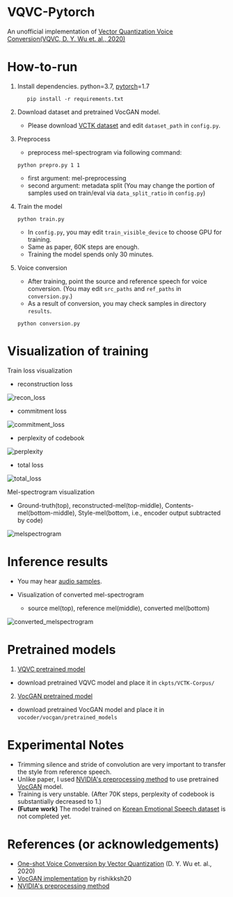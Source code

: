 # VQVC-Pytorch

An unofficial implementation of [Vector Quantization Voice Conversion(VQVC, D. Y. Wu et. al., 2020)](https://ieeexplore.ieee.org/document/9053854)


# How-to-run
1. Install dependencies.
    python=3.7, [pytorch](https://pytorch.org/)=1.7 

    ```
       pip install -r requirements.txt
    ```

2. Download dataset and pretrained VocGAN model.
    * Please download [VCTK dataset](https://datashare.ed.ac.uk/handle/10283/3443) and edit ```dataset_path``` in ```config.py```.
3. Preprocess 
    * preprocess mel-spectrogram via following command:
    ```
    python prepro.py 1 1
    ```
    * first argument: mel-preprocessing
    * second argument: metadata split (You may change the portion of samples used on train/eval via ```data_split_ratio``` in ```config.py```)
4. Train the model
    ```
    python train.py
    ```
    * In ```config.py```, you may edit ```train_visible_device``` to choose GPU for training.
    * Same as paper, 60K steps are enough.
    * Training the model spends only 30 minutes.
5. Voice conversion
    * After training, point the source and reference speech for voice conversion. (You may edit ```src_paths``` and ```ref_paths``` in ```conversion.py```.)
    * As a result of conversion, you may check samples in directory ```results```.
    ```
    python conversion.py
    ```

# Visualization of training
Train loss visualization

* reconstruction loss

![recon_loss](./assets/train_reconstruction_loss.jpg)

* commitment loss

![commitment_loss](./assets/train_commitment_loss.jpg)

* perplexity of codebook

![perplexity](./assets/train_perplexity.jpg)

* total loss

![total_loss](./assets/train_total_loss.jpg)

Mel-spectrogram visualization

* Ground-truth(top), reconstructed-mel(top-middle), Contents-mel(bottom-middle), Style-mel(bottom, i.e., encoder output subtracted by code)

![melspectrogram](./assets/melspectrogram_visualization.jpg)

# Inference results
* You may hear [audio samples](https://jackson-kang.github.io/opensource_samples/vqvc/).

* Visualization of converted mel-spectrogram
    - source mel(top), reference mel(middle), converted mel(bottom)

![converted_melspectrogram](./assets/converted_melspectrogram.jpg)


# Pretrained models
1.  [VQVC pretrained model](https://drive.google.com/file/d/1wiG8CyzNhq7dVZG3LZqCJ5bnoPTPS08a/view?usp=sharing)
* download pretrained VQVC model and place it in ```ckpts/VCTK-Corpus/```
2. [VocGAN pretrained model](https://drive.google.com/file/d/1nfD84ot7o3u2tFR7YkSp2vQWVnNJ-md_/view?usp=sharing) 
* download pretrained VocGAN model and place it in ```vocoder/vocgan/pretrained_models```

# Experimental Notes
* Trimming silence and stride of convolution are very important to transfer the style from reference speech.
* Unlike paper, I used [NVIDIA's preprocessing method](https://github.com/NVIDIA/tacotron2/blob/fc0cf6a89a47166350b65daa1beaa06979e4cddf/stft.py) to use pretrained [VocGAN](https://arxiv.org/pdf/2007.15256.pdf) model.
* Training is very unstable. (After 70K steps, perplexity of codebook is substantially decreased to 1.)
* **(Future work)** The model trained on [Korean Emotional Speech dataset](https://www.aihub.or.kr/keti_data_board/expression) is not completed yet. 

# References (or acknowledgements)
* [One-shot Voice Conversion by Vector Quantization](https://ieeexplore.ieee.org/document/9053854) (D. Y. Wu et. al., 2020)
* [VocGAN implementation](https://github.com/rishikksh20/VocGAN) by rishikksh20
* [NVIDIA's preprocessing method](https://github.com/NVIDIA/tacotron2/blob/fc0cf6a89a47166350b65daa1beaa06979e4cddf/stft.py)

